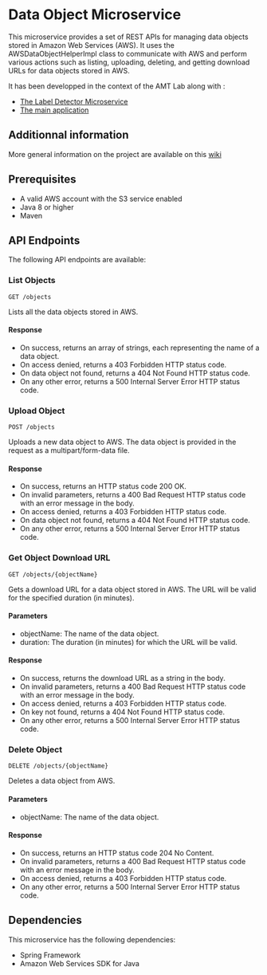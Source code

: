 # Data Object Microservice
This microservice provides a set of REST APIs for managing data objects stored in Amazon Web Services (AWS). It uses the AWSDataObjectHelperImpl class to communicate with AWS and perform various actions such as listing, uploading, deleting, and getting download URLs for data objects stored in AWS.

It has been developped in the context of the AMT Lab along with :
* [The Label Detector Microservice](https://github.com/Nelson-Jnrnd/AMT-Microservice-LabelDetector)
* [The main application](https://github.com/Nelson-Jnrnd/AMT-Microservice-Main)

## Additionnal information

More general information on the project are available on this [wiki](https://github.com/Nelson-Jnrnd/AMT-Microservice-Main/wiki)

## Prerequisites
* A valid AWS account with the S3 service enabled
* Java 8 or higher
* Maven

## API Endpoints
The following API endpoints are available:

### List Objects
```
GET /objects
```
Lists all the data objects stored in AWS.

#### Response
* On success, returns an array of strings, each representing the name of a data object.
* On access denied, returns a 403 Forbidden HTTP status code.
* On data object not found, returns a 404 Not Found HTTP status code.
* On any other error, returns a 500 Internal Server Error HTTP status code.

### Upload Object
```
POST /objects
```

Uploads a new data object to AWS. The data object is provided in the request as a multipart/form-data file.

#### Response
* On success, returns an HTTP status code 200 OK.
* On invalid parameters, returns a 400 Bad Request HTTP status code with an error message in the body.
* On access denied, returns a 403 Forbidden HTTP status code.
* On data object not found, returns a 404 Not Found HTTP status code.
* On any other error, returns a 500 Internal Server Error HTTP status code.

### Get Object Download URL
```
GET /objects/{objectName}
```

Gets a download URL for a data object stored in AWS. The URL will be valid for the specified duration (in minutes).

#### Parameters
* objectName: The name of the data object.
* duration: The duration (in minutes) for which the URL will be valid.

#### Response
* On success, returns the download URL as a string in the body.
* On invalid parameters, returns a 400 Bad Request HTTP status code with an error message in the body.
* On access denied, returns a 403 Forbidden HTTP status code.
* On key not found, returns a 404 Not Found HTTP status code.
* On any other error, returns a 500 Internal Server Error HTTP status code.

### Delete Object
```
DELETE /objects/{objectName}
```

Deletes a data object from AWS.

#### Parameters
* objectName: The name of the data object.

#### Response
* On success, returns an HTTP status code 204 No Content.
* On invalid parameters, returns a 400 Bad Request HTTP status code with an error message in the body.
* On access denied, returns a 403 Forbidden HTTP status code.
* On any other error, returns a 500 Internal Server Error HTTP status code.

## Dependencies
This microservice has the following dependencies:

* Spring Framework
* Amazon Web Services SDK for Java

